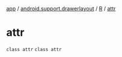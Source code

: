 [app](../../../index.md) / [android.support.drawerlayout](../../index.md) / [R](../index.md) / [attr](./index.md)

# attr

`class attr`
`class attr`
